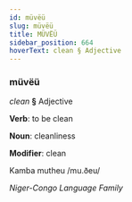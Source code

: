 ```yaml
---
id: müvëü
slug: müvëü
title: MÜVËÜ
sidebar_position: 664
hoverText: clean § Adjective
---
```


### müvëü

*clean* **§** Adjective

**Verb**: to be clean

**Noun**: cleanliness

**Modifier**: clean

Kamba mutheu /mu.ðeu/

*Niger-Congo Language Family*